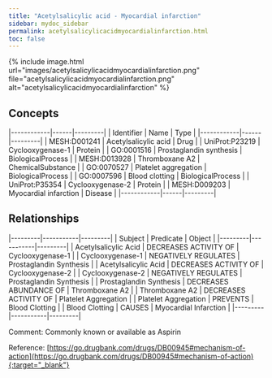 ```yaml
---
title: "Acetylsalicylic acid - Myocardial infarction"
sidebar: mydoc_sidebar
permalink: acetylsalicylicacidmyocardialinfarction.html
toc: false 
---
```


{% include image.html url="images/acetylsalicylicacidmyocardialinfarction.png" file="acetylsalicylicacidmyocardialinfarction.png" alt="acetylsalicylicacidmyocardialinfarction" %}

## Concepts

|------------|------|---------|
| Identifier | Name | Type    |
|------------|------|---------|
| MESH:D001241 | Acetylsalicylic acid | Drug |
| UniProt:P23219 | Cyclooxygenase-1 | Protein |
| GO:0001516 | Prostaglandin synthesis | BiologicalProcess |
| MESH:D013928 | Thromboxane A2 | ChemicalSubstance |
| GO:0070527 | Platelet aggregation | BiologicalProcess |
| GO:0007596 | Blood clotting | BiologicalProcess |
| UniProt:P35354 | Cyclooxygenase-2 | Protein |
| MESH:D009203 | Myocardial infarction | Disease |
|------------|------|---------|

## Relationships

|---------|-----------|---------|
| Subject | Predicate | Object  |
|---------|-----------|---------|
| Acetylsalicylic Acid | DECREASES ACTIVITY OF | Cyclooxygenase-1 |
| Cyclooxygenase-1 | NEGATIVELY REGULATES | Prostaglandin Synthesis |
| Acetylsalicylic Acid | DECREASES ACTIVITY OF | Cyclooxygenase-2 |
| Cyclooxygenase-2 | NEGATIVELY REGULATES | Prostaglandin Synthesis |
| Prostaglandin Synthesis | DECREASES ABUNDANCE OF | Thromboxane A2 |
| Thromboxane A2 | DECREASES ACTIVITY OF | Platelet Aggregation |
| Platelet Aggregation | PREVENTS | Blood Clotting |
| Blood Clotting | CAUSES | Myocardial Infarction |
|---------|-----------|---------|

Comment: Commonly known or available as Aspirin

Reference: [https://go.drugbank.com/drugs/DB00945#mechanism-of-action](https://go.drugbank.com/drugs/DB00945#mechanism-of-action){:target="_blank"}
